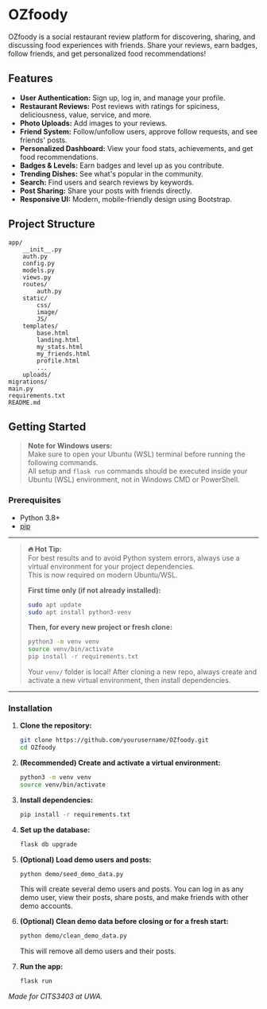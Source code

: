 # OZfoody

OZfoody is a social restaurant review platform for discovering, sharing, and discussing food experiences with friends. Share your reviews, earn badges, follow friends, and get personalized food recommendations!

## Features

- **User Authentication:** Sign up, log in, and manage your profile.
- **Restaurant Reviews:** Post reviews with ratings for spiciness, deliciousness, value, service, and more.
- **Photo Uploads:** Add images to your reviews.
- **Friend System:** Follow/unfollow users, approve follow requests, and see friends' posts.
- **Personalized Dashboard:** View your food stats, achievements, and get food recommendations.
- **Badges & Levels:** Earn badges and level up as you contribute.
- **Trending Dishes:** See what's popular in the community.
- **Search:** Find users and search reviews by keywords.
- **Post Sharing:** Share your posts with friends directly.
- **Responsive UI:** Modern, mobile-friendly design using Bootstrap.

## Project Structure

```
app/
    __init__.py
    auth.py
    config.py
    models.py
    views.py
    routes/
        auth.py
    static/
        css/
        image/
        JS/
    templates/
        base.html
        landing.html
        my_stats.html
        my_friends.html
        profile.html
        ...
    uploads/
migrations/
main.py
requirements.txt
README.md
```

## Getting Started

> **Note for Windows users:**  
> Make sure to open your Ubuntu (WSL) terminal before running the following commands.  
> All setup and `flask run` commands should be executed inside your Ubuntu (WSL) environment, not in Windows CMD or PowerShell.

### Prerequisites

- Python 3.8+
- [pip](https://pip.pypa.io/en/stable/)

---

> **🔥 Hot Tip:**  
> For best results and to avoid Python system errors, always use a virtual environment for your project dependencies.  
> This is now required on modern Ubuntu/WSL.
>
> **First time only (if not already installed):**
> ```sh
> sudo apt update
> sudo apt install python3-venv
> ```
> **Then, for every new project or fresh clone:**
> ```sh
> python3 -m venv venv
> source venv/bin/activate
> pip install -r requirements.txt
> ```
> Your `venv/` folder is local!
> After cloning a new repo, always create and activate a new virtual environment, then install dependencies.

---

### Installation

1. **Clone the repository:**
    ```sh
    git clone https://github.com/yourusername/OZfoody.git
    cd OZfoody
    ```

2. **(Recommended) Create and activate a virtual environment:**
    ```sh
    python3 -m venv venv
    source venv/bin/activate
    ```

3. **Install dependencies:**
    ```sh
    pip install -r requirements.txt
    ```

4. **Set up the database:**
    ```sh
    flask db upgrade
    ```

5. **(Optional) Load demo users and posts:**
    ```sh
    python demo/seed_demo_data.py
    ```
    This will create several demo users and posts. You can log in as any demo user, view their posts, share posts, and make friends with other demo accounts.

6. **(Optional) Clean demo data before closing or for a fresh start:**
    ```sh
    python demo/clean_demo_data.py
    ```
    This will remove all demo users and their posts.

7. **Run the app:**
    ```sh
    flask run
    ```

*Made for CITS3403 at UWA.*